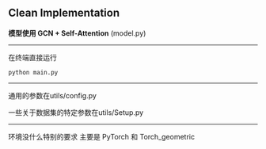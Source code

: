 ## Clean Implementation

**模型使用 GCN + Self-Attention** (model.py)

----

在终端直接运行

```shell
python main.py
```

----

通用的参数在utils/config.py  

一些关于数据集的特定参数在utils/Setup.py


----

环境没什么特别的要求
主要是 PyTorch 和 Torch_geometric

